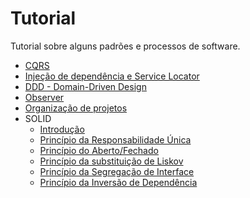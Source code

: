 # Tutorial

Tutorial sobre alguns padrões e processos de software.

- [CQRS](docs/cqrs.md)
- [Injeção de dependência e Service Locator](docs/dependency-injection.md)
- [DDD - Domain-Driven Design](docs/domain-driven-design.md)
- [Observer](docs/observer.md)
- [Organização de projetos](docs/organizacao-projetos.md)
- SOLID
    - [Introdução](docs/solid/introducao.md)
    - [Princípio da Responsabilidade Única](docs/solid/single-responsability-principle.md)
    - [Princípio do Aberto/Fechado](docs/solid/open-close-principle.md)
    - [Princípio da substituição de Liskov](docs/solid/liskov-substitution-principle.md)
    - [Princípio da Segregação de Interface](docs/solid/interface-segregation-principle.md)
    - [Princípio da Inversão de Dependência](docs/solid/dependency-inversion-principle.md)
